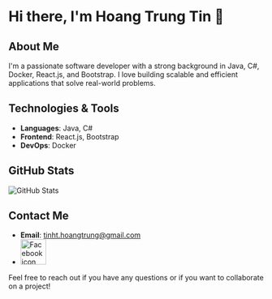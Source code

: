 # Hi there, I'm Hoang Trung Tin 👋

## About Me
I'm a passionate software developer with a strong background in Java, C#, Docker, React.js, and Bootstrap. I love building scalable and efficient applications that solve real-world problems.

## Technologies & Tools
- **Languages**: Java, C#
- **Frontend**: React.js, Bootstrap
- **DevOps**: Docker

## GitHub Stats
![GitHub Stats](https://github-readme-stats.vercel.app/api?username=tinht04&show_icons=true&theme=radical)




## Contact Me
- **Email**: [tinht.hoangtrung@gmail.com](mailto:tinht.hoangtrung@gmail.com)
- <a href="https://www.facebook.com/tinht04" target="blank" >
    <img src="https://cdn-icons-png.flaticon.com/512/5968/5968764.png" alt="Facebook icon" width="50" height="50" />
  </a>

Feel free to reach out if you have any questions or if you want to collaborate on a project!







